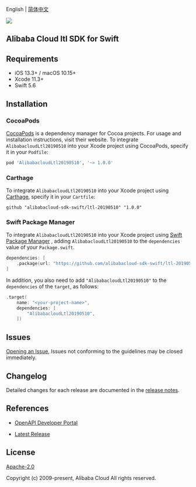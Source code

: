English | [简体中文](README-CN.md)

![](https://aliyunsdk-pages.alicdn.com/icons/AlibabaCloud.svg)

## Alibaba Cloud ltl SDK for Swift

## Requirements

- iOS 13.3+ / macOS 10.15+
- Xcode 11.3+
- Swift 5.6

## Installation

### CocoaPods

[CocoaPods](https://cocoapods.org) is a dependency manager for Cocoa projects. For usage and installation instructions, visit their website. To integrate `AlibabacloudLtl20190510` into your Xcode project using CocoaPods, specify it in your `Podfile`:

```ruby
pod 'AlibabacloudLtl20190510', '~> 1.0.0'
```

### Carthage

To integrate `AlibabacloudLtl20190510` into your Xcode project using [Carthage](https://github.com/Carthage/Carthage), specify it in your `Cartfile`:

```ogdl
github "alibabacloud-sdk-swift/ltl-20190510" "1.0.0"
```

### Swift Package Manager

To integrate `AlibabacloudLtl20190510` into your Xcode project using [Swift Package Manager](https://swift.org/package-manager/) , adding `AlibabacloudLtl20190510` to the `dependencies` value of your `Package.swift`.

```swift
dependencies: [
    .package(url: "https://github.com/alibabacloud-sdk-swift/ltl-20190510.git", from: "1.0.0")
]
```

In addition, you also need to add `"AlibabacloudLtl20190510"` to the `dependencies` of the `target`, as follows:

```swift
.target(
    name: "<your-project-name>",
    dependencies: [
        "AlibabacloudLtl20190510",
    ])
```

## Issues

[Opening an Issue](https://github.com/alibabacloud-sdk-swift/ltl-20190510/issues/new), Issues not conforming to the guidelines may be closed immediately.

## Changelog

Detailed changes for each release are documented in the [release notes](./ChangeLog.txt).

## References

* [OpenAPI Developer Portal](https://next.api.alibabacloud.com/home)
- [Latest Release](https://github.com/alibabacloud-sdk-swift/ltl-20190510)

## License

[Apache-2.0](http://www.apache.org/licenses/LICENSE-2.0)

Copyright (c) 2009-present, Alibaba Cloud All rights reserved.
